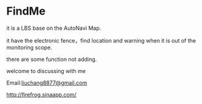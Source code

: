 FindMe
======


it is a LBS  base on the AutoNavi Map.

it have the electronic fence，find location and warning when it is out of the monitoring scope.

there are some function not adding.








welcome to discussing with me

Email:liuchang8877@gmail.com     

http://firefrog.sinaapp.com/






